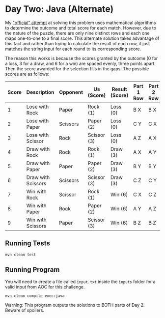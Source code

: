 # Day Two: Java (Alternate)

My ["official" attempt](../day-02/) at solving this problem uses mathematical algorithms to determine the outcome and total score for each match. However, due to the nature of the puzzle, there are only nine distinct rows and each one maps one-to-one to a final score. This alternate solution takes advantage of this fact and rather than trying to calculate the result of each row, it just matches the string input for each round to its corresponding score.

The reason this works is because the scores granted by the outcome (0 for a loss, 3 for a draw, and 6 for a win) are spaced evenly, three points apart. Then the score awarded for the selection fills in the gaps. The possible scores are as follows:

| Score | Description        | Opponent | Us (Score)  | Result (Score) | Part 1 Row | Part 2 Row |
| :---- | ------------------ | -------- | ----------- | -------------- | ---------- | ---------- |
| 1     | Lose with Rock     | Paper    | Rock (1)    | Loss (0)       | B X        | B X        |
| 2     | Lose with Paper    | Scissors | Paper (2)   | Loss (0)       | C Y        | C X        |
| 3     | Lose with Scissor  | Rock     | Scissor (3) | Loss (0)       | A Z        | A X        |
| 4     | Draw with Rock     | Rock     | Rock (1)    | Draw (3)       | A X        | A Y        |
| 5     | Draw with Paper    | Paper    | Paper (2)   | Draw (3)       | B Y        | B Y        |
| 6     | Draw with Scissors | Scissors | Scissor (3) | Draw (3)       | C Z        | C Y        |
| 7     | Win with Rock      | Scissor  | Rock (1)    | Win (6)        | C X        | C Z        |
| 8     | Win with Paper     | Rock     | Paper (2)   | Win (6)        | A Y        | A Z        |
| 9     | Win with Scissors  | Paper    | Scissor (3) | Win (6)        | B Z        | B Z        |

## Running Tests

```
mvn clean test
```

## Running Program

You will need to create a file called `input.txt` inside the `inputs` folder for a valid input from AOC for this challenge.

```
mvn clean compile exec:java
```

Warning: This program outputs the solutions to BOTH parts of Day 2. Beware of spoilers.
